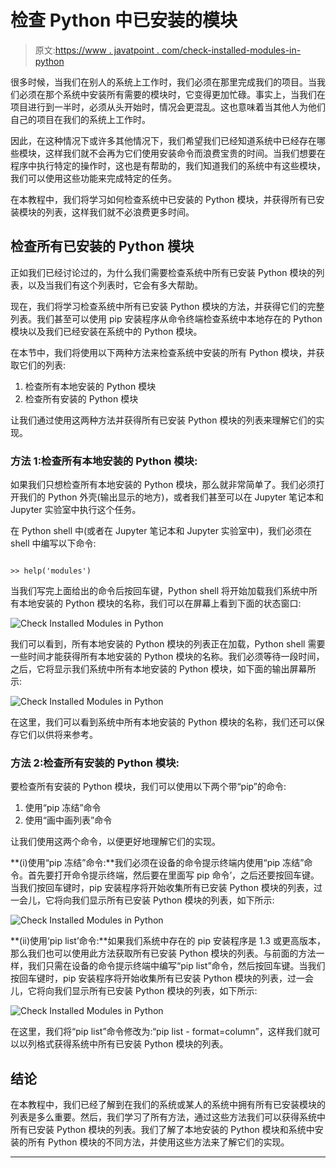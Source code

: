 # 检查 Python 中已安装的模块

> 原文:[https://www . javatpoint . com/check-installed-modules-in-python](https://www.javatpoint.com/check-installed-modules-in-python)

很多时候，当我们在别人的系统上工作时，我们必须在那里完成我们的项目。当我们必须在那个系统中安装所有需要的模块时，它变得更加忙碌。事实上，当我们在项目进行到一半时，必须从头开始时，情况会更混乱。这也意味着当其他人为他们自己的项目在我们的系统上工作时。

因此，在这种情况下或许多其他情况下，我们希望我们已经知道系统中已经存在哪些模块，这样我们就不会再为它们使用安装命令而浪费宝贵的时间。当我们想要在程序中执行特定的操作时，这也是有帮助的，我们知道我们的系统中有这些模块，我们可以使用这些功能来完成特定的任务。

在本教程中，我们将学习如何检查系统中已安装的 Python 模块，并获得所有已安装模块的列表，这样我们就不必浪费更多时间。

## 检查所有已安装的 Python 模块

正如我们已经讨论过的，为什么我们需要检查系统中所有已安装 Python 模块的列表，以及当我们有这个列表时，它会有多大帮助。

现在，我们将学习检查系统中所有已安装 Python 模块的方法，并获得它们的完整列表。我们甚至可以使用 pip 安装程序从命令终端检查系统中本地存在的 Python 模块以及我们已经安装在系统中的 Python 模块。

在本节中，我们将使用以下两种方法来检查系统中安装的所有 Python 模块，并获取它们的列表:

1.  检查所有本地安装的 Python 模块
2.  检查所有安装的 Python 模块

让我们通过使用这两种方法并获得所有已安装 Python 模块的列表来理解它们的实现。

### 方法 1:检查所有本地安装的 Python 模块:

如果我们只想检查所有本地安装的 Python 模块，那么就非常简单了。我们必须打开我们的 Python 外壳(输出显示的地方)，或者我们甚至可以在 Jupyter 笔记本和 Jupyter 实验室中执行这个任务。

在 Python shell 中(或者在 Jupyter 笔记本和 Jupyter 实验室中)，我们必须在 shell 中编写以下命令:

```

>> help('modules')

```

当我们写完上面给出的命令后按回车键，Python shell 将开始加载我们系统中所有本地安装的 Python 模块的名称，我们可以在屏幕上看到下面的状态窗口:

![Check Installed Modules in Python](../Images/8e33c98e92dd4a544bc08605d31f5098.png)

我们可以看到，所有本地安装的 Python 模块的列表正在加载，Python shell 需要一些时间才能获得所有本地安装的 Python 模块的名称。我们必须等待一段时间，之后，它将显示我们系统中所有本地安装的 Python 模块，如下面的输出屏幕所示:

![Check Installed Modules in Python](../Images/fa35fbcee798a4d5c7af93645a456043.png)

在这里，我们可以看到系统中所有本地安装的 Python 模块的名称，我们还可以保存它们以供将来参考。

### 方法 2:检查所有安装的 Python 模块:

要检查所有安装的 Python 模块，我们可以使用以下两个带“pip”的命令:

1.  使用“pip 冻结”命令
2.  使用“画中画列表”命令

让我们使用这两个命令，以便更好地理解它们的实现。

**(i)使用“pip 冻结”命令:**我们必须在设备的命令提示终端内使用“pip 冻结”命令。首先要打开命令提示终端，然后要在里面写 pip 命令’，之后还要按回车键。当我们按回车键时，pip 安装程序将开始收集所有已安装 Python 模块的列表，过一会儿，它将向我们显示所有已安装 Python 模块的列表，如下所示:

![Check Installed Modules in Python](../Images/7edde8e77c592cf97a87aa2fcbb5e463.png)

**(ii)使用‘pip list’命令:**如果我们系统中存在的 pip 安装程序是 1.3 或更高版本，那么我们也可以使用此方法获取所有已安装 Python 模块的列表。与前面的方法一样，我们只需在设备的命令提示终端中编写“pip list”命令，然后按回车键。当我们按回车键时，pip 安装程序将开始收集所有已安装 Python 模块的列表，过一会儿，它将向我们显示所有已安装 Python 模块的列表，如下所示:

![Check Installed Modules in Python](../Images/2eb5ccab7a8dd1c58932bdd7d9c48d4b.png)

在这里，我们将“pip list”命令修改为:“pip list - format=column”，这样我们就可以以列格式获得系统中所有已安装 Python 模块的列表。

## 结论

在本教程中，我们已经了解到在我们的系统或某人的系统中拥有所有已安装模块的列表是多么重要。然后，我们学习了所有方法，通过这些方法我们可以获得系统中所有已安装 Python 模块的列表。我们了解了本地安装的 Python 模块和系统中安装的所有 Python 模块的不同方法，并使用这些方法来了解它们的实现。

* * *